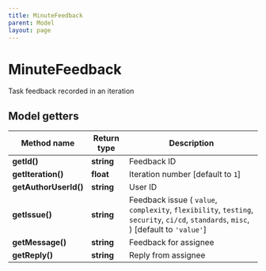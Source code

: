 ```yaml
---
title: MinuteFeedback
parent: Model
layout: page
---
```


# MinuteFeedback

Task feedback recorded in an iteration

## Model getters

Method name | Return type | Description
------------ | ------------- | -------------
**getId()** | **string** | Feedback ID
**getIteration()** | **float** | Iteration number   [default to `1`]
**getAuthorUserId()** | **string** | User ID
**getIssue()** | **string** | Feedback issue ( `value`, `complexity`, `flexibility`, `testing`, `security`, `ci/cd`, `standards`, `misc`, )  [default to `'value'`]
**getMessage()** | **string** | Feedback for assignee
**getReply()** | **string** | Reply from assignee


